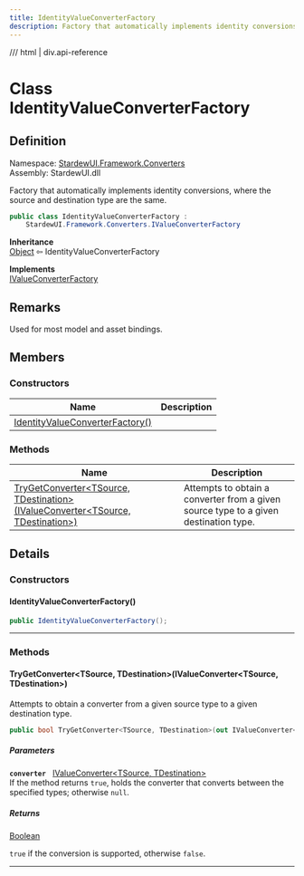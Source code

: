 ```yaml
---
title: IdentityValueConverterFactory
description: Factory that automatically implements identity conversions, where the source and destination type are the same.
---
```


<link rel="stylesheet" href="/StardewUI/stylesheets/reference.css" />

/// html | div.api-reference

# Class IdentityValueConverterFactory

## Definition

<div class="api-definition" markdown>

Namespace: [StardewUI.Framework.Converters](index.md)  
Assembly: StardewUI.dll  

</div>

Factory that automatically implements identity conversions, where the source and destination type are the same.

```cs
public class IdentityValueConverterFactory : 
    StardewUI.Framework.Converters.IValueConverterFactory
```

**Inheritance**  
[Object](https://learn.microsoft.com/en-us/dotnet/api/system.object) ⇦ IdentityValueConverterFactory

**Implements**  
[IValueConverterFactory](ivalueconverterfactory.md)

## Remarks

Used for most model and asset bindings.

## Members

### Constructors

 | Name | Description |
| --- | --- |
| [IdentityValueConverterFactory()](#identityvalueconverterfactory) |  | 

### Methods

 | Name | Description |
| --- | --- |
| [TryGetConverter&lt;TSource, TDestination&gt;(IValueConverter&lt;TSource, TDestination&gt;)](#trygetconvertertsource-tdestinationivalueconvertertsource-tdestination) | Attempts to obtain a converter from a given source type to a given destination type. | 

## Details

### Constructors

#### IdentityValueConverterFactory()



```cs
public IdentityValueConverterFactory();
```

-----

### Methods

#### TryGetConverter&lt;TSource, TDestination&gt;(IValueConverter&lt;TSource, TDestination&gt;)

Attempts to obtain a converter from a given source type to a given destination type.

```cs
public bool TryGetConverter<TSource, TDestination>(out IValueConverter<TSource, TDestination> converter);
```

##### Parameters

**`converter`** &nbsp; [IValueConverter&lt;TSource, TDestination&gt;](ivalueconverter-2.md)  
If the method returns `true`, holds the converter that converts between the specified types; otherwise `null`.

##### Returns

[Boolean](https://learn.microsoft.com/en-us/dotnet/api/system.boolean)

  `true` if the conversion is supported, otherwise `false`.

-----

